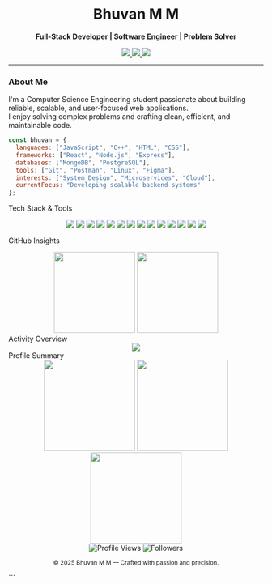<!-- Clean and Minimal GitHub Profile README for Bhuvan M M -->

<div align="center">
  <h1>Bhuvan M M</h1>
  <p><strong>Full-Stack Developer | Software Engineer | Problem Solver</strong></p>

  <p>
    <a href="https://www.linkedin.com/in/bhuvan-m-m-6b370a259">
      <img src="https://img.shields.io/badge/LinkedIn-0A66C2?logo=linkedin&style=flat-square&logoColor=white" />
    </a>
    <a href="mailto:bhuvanmm@icloud.com">
      <img src="https://img.shields.io/badge/Email-D14836?logo=gmail&style=flat-square&logoColor=white" />
    </a>
    <a href="https://github.com/bhuvanmm">
      <img src="https://img.shields.io/badge/GitHub-181717?logo=github&style=flat-square&logoColor=white" />
    </a>
  </p>
</div>

---

### About Me

I'm a Computer Science Engineering student passionate about building reliable, scalable, and user-focused web applications.  
I enjoy solving complex problems and crafting clean, efficient, and maintainable code.

```javascript
const bhuvan = {
  languages: ["JavaScript", "C++", "HTML", "CSS"],
  frameworks: ["React", "Node.js", "Express"],
  databases: ["MongoDB", "PostgreSQL"],
  tools: ["Git", "Postman", "Linux", "Figma"],
  interests: ["System Design", "Microservices", "Cloud"],
  currentFocus: "Developing scalable backend systems"
};
```
Tech Stack & Tools
<div align="center"> <img src="https://img.shields.io/badge/JavaScript-F7DF1E?logo=javascript&style=flat-square&logoColor=black" /> <img src="https://img.shields.io/badge/React-61DAFB?logo=react&style=flat-square&logoColor=black" /> <img src="https://img.shields.io/badge/Node.js-339933?logo=node.js&style=flat-square&logoColor=white" /> <img src="https://img.shields.io/badge/Express.js-000000?logo=express&style=flat-square&logoColor=white" /> <img src="https://img.shields.io/badge/MongoDB-47A248?logo=mongodb&style=flat-square&logoColor=white" /> <img src="https://img.shields.io/badge/PostgreSQL-4169E1?logo=postgresql&style=flat-square&logoColor=white" /> <img src="https://img.shields.io/badge/TailwindCSS-06B6D4?logo=tailwind-css&style=flat-square&logoColor=white" /> <img src="https://img.shields.io/badge/Firebase-FFCA28?logo=firebase&style=flat-square&logoColor=black" /> <img src="https://img.shields.io/badge/Redis-DC382D?logo=redis&style=flat-square&logoColor=white" /> <img src="https://img.shields.io/badge/Apache_Kafka-231F20?logo=apache-kafka&style=flat-square&logoColor=white" /> <img src="https://img.shields.io/badge/Git-F05032?logo=git&style=flat-square&logoColor=white" /> <img src="https://img.shields.io/badge/Linux-FCC624?logo=linux&style=flat-square&logoColor=black" /> <img src="https://img.shields.io/badge/Figma-F24E1E?logo=figma&style=flat-square&logoColor=white" /> <img src="https://img.shields.io/badge/Postman-FF6C37?logo=postman&style=flat-square&logoColor=white" /> </div>

GitHub Insights
<div align="center"> <img src="https://github-readme-stats.vercel.app/api?username=bhuvanmm&show_icons=true&hide_border=true&title_color=00BFFF&icon_color=00BFFF&text_color=FFFFFF&bg_color=0D1117" height="160" /> <img src="https://github-readme-stats.vercel.app/api/top-langs/?username=bhuvanmm&layout=compact&hide_border=true&title_color=00BFFF&text_color=FFFFFF&bg_color=0D1117" height="160" /> </div>
Activity Overview
<div align="center"> <img src="https://github-readme-activity-graph.vercel.app/graph?username=bhuvanmm&theme=react-dark&hide_border=true&area=true&bg_color=0D1117&color=00BFFF&line=00BFFF&point=FFFFFF" /> </div>
Profile Summary
<div align="center"> <img src="https://github-profile-summary-cards.vercel.app/api/cards/profile-details?username=bhuvanmm&theme=github_dark" height="180" /> <img src="https://github-profile-summary-cards.vercel.app/api/cards/productive-time?username=bhuvanmm&theme=github_dark" height="180" /> <img src="https://github-profile-summary-cards.vercel.app/api/cards/repos-per-language?username=bhuvanmm&theme=github_dark" height="180" /> </div>
<div align="center"> <img src="https://komarev.com/ghpvc/?username=bhuvanmm&style=flat-square&color=blue" alt="Profile Views" /> <img src="https://img.shields.io/github/followers/bhuvanmm?style=flat-square&label=Followers&color=blue" alt="Followers" /> </div>
<div align="center"> <p><sub>© 2025 Bhuvan M M — Crafted with passion and precision.</sub></p> </div> ```
